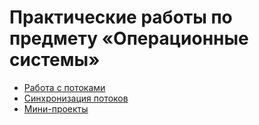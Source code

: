 # Практические работы по предмету «Операционные системы»

* [Работа с потоками](threads)
* [Синхронизация потоков](synchronization)
* [Мини-проекты](project)
